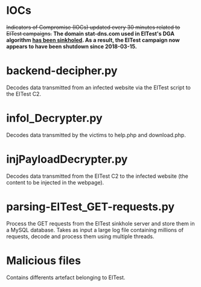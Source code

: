 # IOCs

<strike>Indicators of Compromise (IOCs) updated every 30 minutes related to EITest campaigns.</strike> **The domain stat-dns.com used in EITest's DGA algorithm [has been sinkholed](https://www.proofpoint.com/us/threat-insight/post/eitest-sinkholing-oldest-infection-chain). As a result, the EITest campaign now appears to have been shutdown since 2018-03-15.**

# backend-decipher.py

Decodes data transmitted from an infected website via the EITest script to the EITest C2.

# infol_Decrypter.py

Decodes data transmitted by the victims to help.php and download.php.

# injPayloadDecrypter.py

Decodes data transmitted from the EITest C2 to the infected website (the content to be injected in the webpage).

# parsing-EITest_GET-requests.py

Process the GET requests from the EITest sinkhole server and store them in a MySQL database. Takes as input a large log file containing millions of requests, decode and process them using multiple threads.

# Malicious files

Contains differents artefact belonging to EITest.
